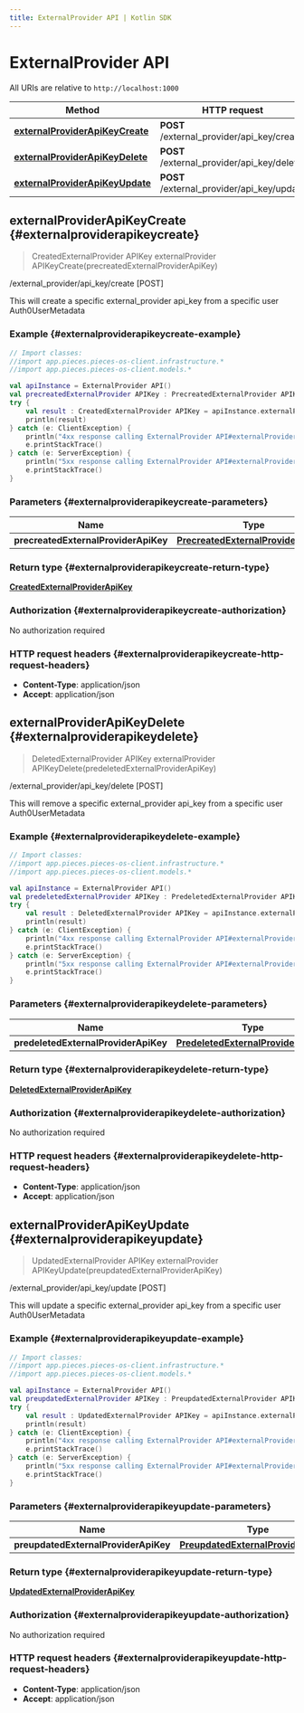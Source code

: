 ```yaml
---
title: ExternalProvider API | Kotlin SDK
---
```


# ExternalProvider API

All URIs are relative to `http://localhost:1000`

Method | HTTP request | Description
------------- | ------------- | -------------
[**externalProviderApiKeyCreate**](#externalproviderapikeycreate) | **POST** /external_provider/api_key/create | /external_provider/api_key/create [POST]
[**externalProviderApiKeyDelete**](#externalproviderapikeydelete) | **POST** /external_provider/api_key/delete | /external_provider/api_key/delete [POST]
[**externalProviderApiKeyUpdate**](#externalproviderapikeyupdate) | **POST** /external_provider/api_key/update | /external_provider/api_key/update [POST]


## **externalProviderApiKeyCreate** {#externalproviderapikeycreate}
> CreatedExternalProvider APIKey externalProvider APIKeyCreate(precreatedExternalProviderApiKey)

/external_provider/api_key/create [POST]

This will create a specific external_provider api_key from a specific user Auth0UserMetadata

### Example {#externalproviderapikeycreate-example}
```kotlin
// Import classes:
//import app.pieces.pieces-os-client.infrastructure.*
//import app.pieces.pieces-os-client.models.*

val apiInstance = ExternalProvider API()
val precreatedExternalProvider APIKey : PrecreatedExternalProvider APIKey =  // PrecreatedExternalProvider APIKey | 
try {
    val result : CreatedExternalProvider APIKey = apiInstance.externalProviderApiKeyCreate(precreatedExternalProviderApiKey)
    println(result)
} catch (e: ClientException) {
    println("4xx response calling ExternalProvider API#externalProviderApiKeyCreate")
    e.printStackTrace()
} catch (e: ServerException) {
    println("5xx response calling ExternalProvider API#externalProviderApiKeyCreate")
    e.printStackTrace()
}
```

### Parameters {#externalproviderapikeycreate-parameters}

Name | Type | Description  | Notes
------------- | ------------- | ------------- | -------------
 **precreatedExternalProviderApiKey** | [**PrecreatedExternalProviderApiKey**](PrecreatedExternalProviderApiKey)|  | [optional]

### Return type {#externalproviderapikeycreate-return-type}

[**CreatedExternalProviderApiKey**](CreatedExternalProviderApiKey)

### Authorization {#externalproviderapikeycreate-authorization}

No authorization required

### HTTP request headers {#externalproviderapikeycreate-http-request-headers}

 - **Content-Type**: application/json
 - **Accept**: application/json

## **externalProviderApiKeyDelete** {#externalproviderapikeydelete}
> DeletedExternalProvider APIKey externalProvider APIKeyDelete(predeletedExternalProviderApiKey)

/external_provider/api_key/delete [POST]

This will remove a specific external_provider api_key from a specific user Auth0UserMetadata

### Example {#externalproviderapikeydelete-example}
```kotlin
// Import classes:
//import app.pieces.pieces-os-client.infrastructure.*
//import app.pieces.pieces-os-client.models.*

val apiInstance = ExternalProvider API()
val predeletedExternalProvider APIKey : PredeletedExternalProvider APIKey =  // PredeletedExternalProvider APIKey | 
try {
    val result : DeletedExternalProvider APIKey = apiInstance.externalProviderApiKeyDelete(predeletedExternalProviderApiKey)
    println(result)
} catch (e: ClientException) {
    println("4xx response calling ExternalProvider API#externalProviderApiKeyDelete")
    e.printStackTrace()
} catch (e: ServerException) {
    println("5xx response calling ExternalProvider API#externalProviderApiKeyDelete")
    e.printStackTrace()
}
```

### Parameters {#externalproviderapikeydelete-parameters}

Name | Type | Description  | Notes
------------- | ------------- | ------------- | -------------
 **predeletedExternalProviderApiKey** | [**PredeletedExternalProviderApiKey**](PredeletedExternalProviderApiKey)|  | [optional]

### Return type {#externalproviderapikeydelete-return-type}

[**DeletedExternalProviderApiKey**](DeletedExternalProviderApiKey)

### Authorization {#externalproviderapikeydelete-authorization}

No authorization required

### HTTP request headers {#externalproviderapikeydelete-http-request-headers}

 - **Content-Type**: application/json
 - **Accept**: application/json

## **externalProviderApiKeyUpdate** {#externalproviderapikeyupdate}
> UpdatedExternalProvider APIKey externalProvider APIKeyUpdate(preupdatedExternalProviderApiKey)

/external_provider/api_key/update [POST]

This will update a specific external_provider api_key from a specific user Auth0UserMetadata

### Example {#externalproviderapikeyupdate-example}
```kotlin
// Import classes:
//import app.pieces.pieces-os-client.infrastructure.*
//import app.pieces.pieces-os-client.models.*

val apiInstance = ExternalProvider API()
val preupdatedExternalProvider APIKey : PreupdatedExternalProvider APIKey =  // PreupdatedExternalProvider APIKey | 
try {
    val result : UpdatedExternalProvider APIKey = apiInstance.externalProviderApiKeyUpdate(preupdatedExternalProviderApiKey)
    println(result)
} catch (e: ClientException) {
    println("4xx response calling ExternalProvider API#externalProviderApiKeyUpdate")
    e.printStackTrace()
} catch (e: ServerException) {
    println("5xx response calling ExternalProvider API#externalProviderApiKeyUpdate")
    e.printStackTrace()
}
```

### Parameters {#externalproviderapikeyupdate-parameters}

Name | Type | Description  | Notes
------------- | ------------- | ------------- | -------------
 **preupdatedExternalProviderApiKey** | [**PreupdatedExternalProviderApiKey**](PreupdatedExternalProviderApiKey)|  | [optional]

### Return type {#externalproviderapikeyupdate-return-type}

[**UpdatedExternalProviderApiKey**](UpdatedExternalProviderApiKey)

### Authorization {#externalproviderapikeyupdate-authorization}

No authorization required

### HTTP request headers {#externalproviderapikeyupdate-http-request-headers}

 - **Content-Type**: application/json
 - **Accept**: application/json

